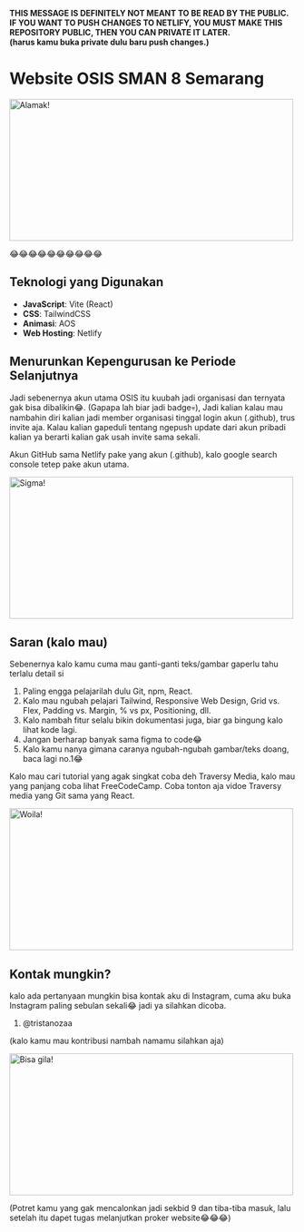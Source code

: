 **THIS MESSAGE IS DEFINITELY NOT MEANT TO BE READ BY THE PUBLIC.  
IF YOU WANT TO PUSH CHANGES TO NETLIFY, YOU MUST MAKE THIS REPOSITORY PUBLIC, THEN YOU CAN PRIVATE IT LATER.  
(harus kamu buka private dulu baru push changes.)**

# Website OSIS SMAN 8 Semarang

<img src="https://media1.tenor.com/m/EfXDj90ApuYAAAAd/cursu-dreamybull.gif" alt="Alamak!" width="500" height="250">

😂😂😂😂😂😂😂😂😂😂

## Teknologi yang Digunakan

- **JavaScript**: Vite (React)
- **CSS**: TailwindCSS
- **Animasi**: AOS
- **Web Hosting**: Netlify

## Menurunkan Kepengurusan ke Periode Selanjutnya

Jadi sebenernya akun utama OSIS itu kuubah jadi organisasi dan ternyata gak bisa dibalikin😂. (Gapapa lah biar jadi badge💀), Jadi kalian kalau mau nambahin diri kalian jadi member organisasi tinggal login akun (.github), trus invite aja. Kalau kalian gapeduli tentang ngepush update dari akun pribadi kalian ya berarti kalian gak usah invite sama sekali.

Akun GitHub sama Netlify pake yang akun (.github), kalo google search console tetep pake akun utama.

<img src="https://media1.tenor.com/m/o_hNDSl9gbMAAAAd/dreamybullcoldestmoment.gif" alt="Sigma!" width="500" height="250">

## Saran (kalo mau)

Sebenernya kalo kamu cuma mau ganti-ganti teks/gambar gaperlu tahu terlalu detail si

1. Paling engga pelajarilah dulu Git, npm, React.
2. Kalo mau ngubah pelajari Tailwind, Responsive Web Design, Grid vs. Flex, Padding vs. Margin, % vs px, Positioning, dll.
3. Kalo nambah fitur selalu bikin dokumentasi juga, biar ga bingung kalo lihat kode lagi.
4. Jangan berharap banyak sama figma to code😂
5. Kalo kamu nanya gimana caranya ngubah-ngubah gambar/teks doang, baca lagi no.1😂

Kalo mau cari tutorial yang agak singkat coba deh Traversy Media, kalo mau yang panjang coba lihat FreeCodeCamp. Coba tonton aja vidoe Traversy media yang Git sama yang React.

<img src="https://media1.tenor.com/m/2a1WioPC3MwAAAAd/dreambully-dreambull.gif" alt="Woila!" width="500" height="250">

## Kontak mungkin?

kalo ada pertanyaan mungkin bisa kontak aku di Instagram, cuma aku buka Instagram paling sebulan sekali😂 jadi ya silahkan dicoba.

1. @tristanozaa

(kalo kamu mau kontribusi nambah namamu silahkan aja)

<img src="https://media1.tenor.com/m/7x4wdZSCH8wAAAAd/the-voices-abatukam.gif" alt="Bisa gila!" width="500" height="250">

(Potret kamu yang gak mencalonkan jadi sekbid 9 dan tiba-tiba masuk, lalu setelah itu dapet tugas melanjutkan proker website😂😂😂)
